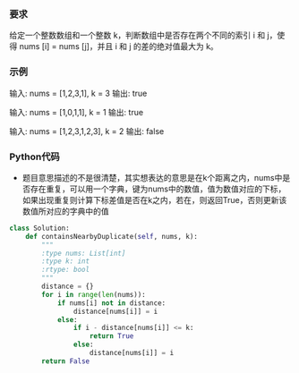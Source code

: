 ### 要求
给定一个整数数组和一个整数 k，判断数组中是否存在两个不同的索引 i 和 j，使得 nums [i] = nums [j]，并且 i 和 j 的差的绝对值最大为 k。

### 示例
输入: nums = [1,2,3,1], k = 3
输出: true

输入: nums = [1,0,1,1], k = 1
输出: true

输入: nums = [1,2,3,1,2,3], k = 2
输出: false

### Python代码
* 题目意思描述的不是很清楚，其实想表达的意思是在k个距离之内，nums中是否存在重复，可以用一个字典，键为nums中的数值，值为数值对应的下标，如果出现重复则计算下标差值是否在k之内，若在，则返回True，否则更新该数值所对应的字典中的值

```python
class Solution:
    def containsNearbyDuplicate(self, nums, k):
        """
        :type nums: List[int]
        :type k: int
        :rtype: bool
        """
        distance = {}
        for i in range(len(nums)):
            if nums[i] not in distance:
                distance[nums[i]] = i
            else:
                if i - distance[nums[i]] <= k:
                    return True
                else:
                    distance[nums[i]] = i
        return False
```